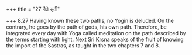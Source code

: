 +++
title = "27 नैते सृती"

+++
8.27 Having known these two paths, no Yogin is deluded. On the contrary,
he goes by the path of gods, his own path. Therefore, be integrated every day with Yoga called meditation on the path described by the terms starting with light. Next Sri Krsna speaks of the fruit of knowing the import of the Sastras, as taught in the two chapters 7 and 8.
